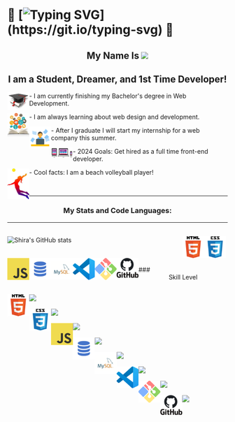 # 👋 [![Typing SVG](https://readme-typing-svg.demolab.com?font=Orbitron&size=40&pause=1000&color=3849F7B6&center=true&random=false&width=500&lines=Welcome+to+my+profile!)](https://git.io/typing-svg) 👋

## <div align="center">My Name Is <img src="https://readme-components.vercel.app/api?component=text&text=%20Shira&fill=linear-gradient%28to%20top%2C%20%99ffff%200%25%2C%20%99ffff%20100%25%29%3B"></div>

## <div align="center">I am a Student, Dreamer, and 1st Time Developer!</div>

<img align="left" alt="degree" width="50px" src="degree-icon.png"/> - I am currently finishing my Bachelor's degree in Web Development.

<img align="left" alt="learn" width="50px" src="learn-icon.jpg"/> - I am always learning about web design and development.

<img align="left" alt="intern" width="50px" src="intern-icon.png"/> - After I graduate I will start my internship for a web company this summer.

<img align="left" alt="job" width="50px" height="24px" src="job-icon.png"/> - 2024 Goals: Get hired as a full time front-end developer.

<img align="left" alt="volly" width="50px" src="volly-icon.png"/> - Cool facts: I am a beach volleyball player!

<br />
<hr>

### <div align="center"> My Stats and Code Languages:</div>

<hr>
<br>

<img align="left" width="400px" alt="Shira's GitHub stats" src="https://github-readme-stats.vercel.app/api?username=abras32&show_icons=true&hide_border=true&theme=radical"/>

<div align="right">
    <img align="left" alt="HTML5" width="50px" src="https://raw.githubusercontent.com/github/explore/80688e429a7d4ef2fca1e82350fe8e3517d3494d/topics/html/html.png?"/>
    <img align="left" alt="CSS3" width="50px" src="https://raw.githubusercontent.com/github/explore/80688e429a7d4ef2fca1e82350fe8e3517d3494d/topics/css/css.png?"/>
    <img align="left" alt="JavaScript" width="50px" src="https://raw.githubusercontent.com/github/explore/80688e429a7d4ef2fca1e82350fe8e3517d3494d/topics/javascript/javascript.png"/>
    <img align="left" alt="SQL" width="50px" src="https://raw.githubusercontent.com/github/explore/80688e429a7d4ef2fca1e82350fe8e3517d3494d/topics/sql/sql.png?"/>
    <img align="left" alt="MySQL" width="50px" src="https://raw.githubusercontent.com/github/explore/80688e429a7d4ef2fca1e82350fe8e3517d3494d/topics/mysql/mysql.png?"/>
    <img align="left" alt="Visual Studio Code" width="50px" src="https://raw.githubusercontent.com/github/explore/80688e429a7d4ef2fca1e82350fe8e3517d3494d/topics/visual-studio-code/visual-studio-code.png?"/>
    <img align="left" alt="GitBash" width="50px" src="gitbash-icon.png"/>
    <img align="left" alt="GitBash" width="50px" src="github-icon.png"/>
</div>

<br>
<br>
<br>
<br>
### <div align="center">Skill Level</div>

<br>

<img align="left" alt="HTML5" width="50px" src="https://raw.githubusercontent.com/github/explore/80688e429a7d4ef2fca1e82350fe8e3517d3494d/topics/html/html.png?"/><img  src="https://readme-components.vercel.app/api?component=linearprogress&skill=HTML5&value=100&design=candy&fill=ff66ff">

<img align="left" alt="CSS3" width="50px" src="https://raw.githubusercontent.com/github/explore/80688e429a7d4ef2fca1e82350fe8e3517d3494d/topics/css/css.png?"/><img  src="https://readme-components.vercel.app/api?component=linearprogress&skill=CSS3&value=100&design=candy&fill=9966ff">

<img align="left" alt="JavaScript" width="50px" src="https://raw.githubusercontent.com/github/explore/80688e429a7d4ef2fca1e82350fe8e3517d3494d/topics/javascript/javascript.png"/><img  src="https://readme-components.vercel.app/api?component=linearprogress&skill=JS&value=50&design=candy&fill=3399ff">

<img align="left" alt="SQL" width="50px" src="https://raw.githubusercontent.com/github/explore/80688e429a7d4ef2fca1e82350fe8e3517d3494d/topics/sql/sql.png?"/><img  src="https://readme-components.vercel.app/api?component=linearprogress&skill=SQL&value=50&design=candy&fill=00ffff">

<img align="left" alt="MySQL" width="50px" height="50px" src="https://raw.githubusercontent.com/github/explore/80688e429a7d4ef2fca1e82350fe8e3517d3494d/topics/mysql/mysql.png?"/><img  src="https://readme-components.vercel.app/api?component=linearprogress&skill=MySQL&value=70&design=candy&fill=66cccc">

<img align="left" alt="Visual Studio Code" width="50px" src="https://raw.githubusercontent.com/github/explore/80688e429a7d4ef2fca1e82350fe8e3517d3494d/topics/visual-studio-code/visual-studio-code.png?"/><img  src="https://readme-components.vercel.app/api?component=linearprogress&skill=VS-Code&value=85&design=candy&fill=66ff66">

<img align="left" alt="GitBash" width="50px" src="gitbash-icon.png"/><img  src="https://readme-components.vercel.app/api?component=linearprogress&skill=GitBash&value=100&design=candy&fill=ffff66">

<img align="left" alt="GitBash" width="50px" src="github-icon.png"/><img  src="https://readme-components.vercel.app/api?component=linearprogress&skill=GitHub&value=100&design=candy&fill=ff9999">
